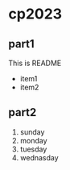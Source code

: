 # cp2023

## part1
This is README
- item1
- item2

## part2
1. sunday
1. monday
1. tuesday
1. wednasday

